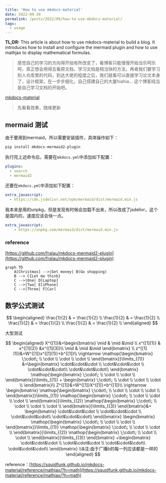 ```yaml
---
title: 'How to use mkdocs-material'
date: 2022-09-20
permalink: /posts/2022/09/how-to-use-mkdocs-material/
tags:
  - usage
---
```


**TL;DR:** This article is about how to use mkdocs-material to build a blog. It introduces how to install and configure the mermaid plugin and how to use mathjax to display mathematical formulas.

<!--more-->

> 感觉自己的学习的方向得开始有所改变了，看博客只能慢慢开始当乐呵乐呵，真正想会用得去看原文档，学习文档是相当快的方法，再者我们要学习别人仓库里的代码，到达大佬的程度之后，我们就看可以直接学习论文本身了，设计框架，在一步步细化，自己搭建自己的大厦hiahia...
> 这个博客纯当是自己学习文档的开始吧。

[mkdocs-material](https://squidfunk.github.io/mkdocs-material/setup/)

> 先看看效果，随缘更新

## mermaid 测试

由于要用到mermaid，所以需要安装插件，具体操作如下：

```bash
pip install mkdocs-mermaid2-plugin
```

执行完上述命令后，需要在`mkdocs.yml`中添加如下配置：

```yaml
plugins:
  - search
  - mermaid2
```

还要在`mkdocs.yml`中添加如下配置：

```yaml
extra_javascript:
  - https://cdn.jsdelivr.net/npm/mermaid/dist/mermaid.min.js
```

我本来是用的unpkg，但是发现有时候会加载不出来，所以改成了jsdelivr，这个是国内的，速度应该会快一点。

```yaml
extra_javascript:
    - https://unpkg.com/mermaid/dist/mermaid.min.js
```

### reference

[https://github.com/fralau/mkdocs-mermaid2-plugin](https://github.com/fralau/mkdocs-mermaid2-plugin)

```mermaid
graph TD
    A[Christmas] -->|Get money| B(Go shopping)
    B --> C{Let me think}
    C -->|One| D[Laptop]
    C -->|Two| E[iPhone]
    C -->|Three| F[Car]
```

## 数学公式测试

$$
\begin{aligned}
\frac{1}{2} & = \frac{1}{2} \\
\frac{1}{2} & = \frac{1}{2} \\
\frac{1}{2} & = \frac{1}{2} \\
\frac{1}{2} & = \frac{1}{2} \\
\end{aligned}
$$

大型测试

$$
\begin{aligned}
X^{[1]}&=\begin{bmatrix}
 \mid  & \mid &\mid \\
 x^{[1](1)} & x^{[1](2)}  &x^{[1](3)}\\
 \mid & \mid &\mid
\end{bmatrix}
\\
z^{[1](1)}&=W^{[1]}x^{[1](1)}+b^{[1]}\\
\rightarrow
\mathop{\begin{bmatrix}
 \;\cdot\; \\
 \cdot \\
 \cdot \\
 \cdot \\
\end{bmatrix}}\limits_{(1)}
&=\begin{bmatrix}
 \cdot&\cdot&\cdot \\
 \cdot&\cdot&\cdot \\
 \cdot&\cdot&\cdot\\
 \cdot&\cdot&\cdot\\
\end{bmatrix}
\mathop{\begin{bmatrix}
 \;\cdot\; \\
 \cdot \\
 \cdot \\
\end{bmatrix}}\limits_{(1)}
+
\begin{bmatrix}
 \;\cdot\; \\
 \cdot \\
 \cdot \\
 \cdot \\
\end{bmatrix}\\
Z^{[1]}&=W^{[1]}X^{[1]}+b^{[1]}\\
\rightarrow
\begin{bmatrix}
\mathop{\begin{bmatrix}
 \;\cdot\; \\
 \cdot \\
 \cdot \\
 \cdot \\
\end{bmatrix}}\limits_{(1)}
\mathop{\begin{bmatrix}
 \;\cdot\; \\
 \cdot \\
 \cdot \\
 \cdot \\
\end{bmatrix}}\limits_{(2)}
\mathop{\begin{bmatrix}
 \;\cdot\; \\
 \cdot \\
 \cdot \\
 \cdot \\
\end{bmatrix}}\limits_{(3)}
\end{bmatrix}&=
\begin{bmatrix}
 \cdot&\cdot&\cdot \\
 \cdot&\cdot&\cdot \\
 \cdot&\cdot&\cdot\\
 \cdot&\cdot&\cdot\\
\end{bmatrix}
\begin{bmatrix}
\mathop{\begin{bmatrix}
 \;\cdot\; \\
 \cdot \\
 \cdot \\ 
\end{bmatrix}}\limits_{(1)}
\mathop{\begin{bmatrix}
 \;\cdot\; \\
 \cdot \\
 \cdot \\ 
\end{bmatrix}}\limits_{(2)}
\mathop{\begin{bmatrix}
 \;\cdot\; \\
 \cdot \\
 \cdot \\ 
\end{bmatrix}}\limits_{(3)}
\end{bmatrix}
+\begin{bmatrix}
 \cdot&\cdot&\cdot \\
 \cdot&\cdot&\cdot \\
 \cdot&\cdot&\cdot\\
 \cdot&\cdot&\cdot\\
\end{bmatrix}
\\&注:由于广播b的每一列应该都是一样的
\end{aligned}
$$

reference：[https://squidfunk.github.io/mkdocs-material/reference/mathjax/?h=math](https://squidfunk.github.io/mkdocs-material/reference/mathjax/?h=math)
